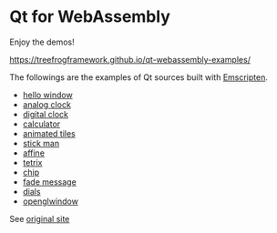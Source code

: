 Qt for WebAssembly
==================

Enjoy the demos!

https://treefrogframework.github.io/qt-webassembly-examples/

The followings are the examples of Qt sources built with [Emscripten](https://emscripten.org/).

 * [hello window](https://treefrogframework.github.io/qt-webassembly-examples/hellowindow/)
 * [analog clock](https://treefrogframework.github.io/qt-webassembly-examples/analogclock/)
 * [digital clock](https://treefrogframework.github.io/qt-webassembly-examples/digitalclock/)
 * [calculator](https://treefrogframework.github.io/qt-webassembly-examples/calculator/)
 * [animated tiles](https://treefrogframework.github.io/qt-webassembly-examples/animatedtiles/)
 * [stick man](https://treefrogframework.github.io/qt-webassembly-examples/stickman/)
 * [affine](https://treefrogframework.github.io/qt-webassembly-examples/affine/)
 * [tetrix](https://treefrogframework.github.io/qt-webassembly-examples/tetrix/)
 * [chip](https://treefrogframework.github.io/qt-webassembly-examples/chip/)
 * [fade message](https://treefrogframework.github.io/qt-webassembly-examples/fademessage/)
 * [dials](https://treefrogframework.github.io/qt-webassembly-examples/dials/)
 * [openglwindow](https://treefrogframework.github.io/qt-webassembly-examples/openglwindow/)


See [original site <i class="fas fa-external-link-alt"></i>](https://doc.qt.io/qt-5/qtexamplesandtutorials.html)
